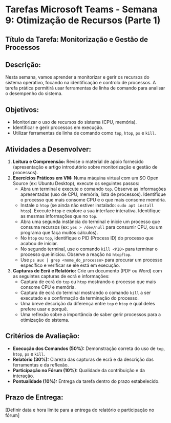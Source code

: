# Tarefas Microsoft Teams - Semana 9: Otimização de Recursos (Parte 1)

## Título da Tarefa: Monitorização e Gestão de Processos

## Descrição:
Nesta semana, vamos aprender a monitorizar e gerir os recursos do sistema operativo, focando na identificação e controlo de processos. A tarefa prática permitirá usar ferramentas de linha de comando para analisar o desempenho do sistema.

## Objetivos:
*   Monitorizar o uso de recursos do sistema (CPU, memória).
*   Identificar e gerir processos em execução.
*   Utilizar ferramentas de linha de comando como `top`, `htop`, `ps` e `kill`.

## Atividades a Desenvolver:
1.  **Leitura e Compreensão:** Revise o material de apoio fornecido (apresentação e artigo introdutório sobre monitorização e gestão de processos).
2.  **Exercícios Práticos em VM:** Numa máquina virtual com um SO Open Source (ex: Ubuntu Desktop), execute os seguintes passos:
    *   Abra um terminal e execute o comando `top`. Observe as informações apresentadas (uso de CPU, memória, lista de processos). Identifique o processo que mais consome CPU e o que mais consome memória.
    *   Instale o `htop` (se ainda não estiver instalado: `sudo apt install htop`). Execute `htop` e explore a sua interface interativa. Identifique as mesmas informações que no `top`.
    *   Abra uma segunda instância do terminal e inicie um processo que consuma recursos (ex: `yes > /dev/null` para consumir CPU, ou um programa que faça muitos cálculos).
    *   No `htop` ou `top`, identifique o PID (Process ID) do processo que acabou de iniciar.
    *   No segundo terminal, use o comando `kill <PID>` para terminar o processo que iniciou. Observe a reação no `htop`/`top`.
    *   Use `ps aux | grep <nome_do_processo>` para procurar um processo específico e verificar se ele está em execução.
3.  **Capturas de Ecrã e Relatório:** Crie um documento (PDF ou Word) com as seguintes capturas de ecrã e informações:
    *   Captura de ecrã do `top` ou `htop` mostrando o processo que mais consome CPU e memória.
    *   Captura de ecrã do terminal mostrando o comando `kill` a ser executado e a confirmação da terminação do processo.
    *   Uma breve descrição da diferença entre `top` e `htop` e qual deles prefere usar e porquê.
    *   Uma reflexão sobre a importância de saber gerir processos para a otimização do sistema.

## Critérios de Avaliação:
*   **Execução dos Comandos (50%):** Demonstração correta do uso de `top`, `htop`, `ps` e `kill`.
*   **Relatório (30%):** Clareza das capturas de ecrã e da descrição das ferramentas e da reflexão.
*   **Participação no Fórum (10%):** Qualidade da contribuição e da interação.
*   **Pontualidade (10%):** Entrega da tarefa dentro do prazo estabelecido.

## Prazo de Entrega:
[Definir data e hora limite para a entrega do relatório e participação no fórum]


